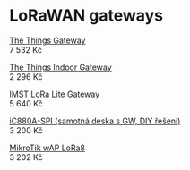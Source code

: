 # LoRaWAN gateways

[The Things Gateway](https://cz.farnell.com/the-things-network/ttn-gw-868/the-things-gateway-eu/dp/2675813)  
7 532 Kč

[The Things Indoor Gateway](https://cz.rs-online.com/web/p/vyvojove-sady-pro-rf/1843981/)  
2 296 Kč

[IMST LoRa Lite Gateway](https://www.soselectronic.cz/products/imst/lora-lite-gateway-289668)  
5 640 Kč

[iC880A-SPI (samotná deska s GW, DIY řešení)](https://www.soselectronic.cz/products/imst/ic880a-spi-234084)  
3 200 Kč

[MikroTik wAP LoRa8](https://www.i4wifi.cz/cs/232387-routerboard-mikrotik-rbwapr-2nd-r11e-lora8)  
3 202 Kč
